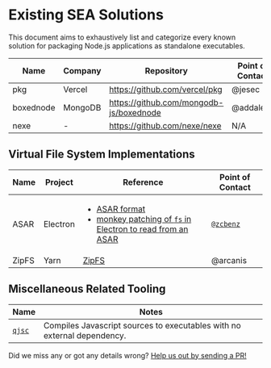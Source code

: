Existing SEA Solutions
======================

This document aims to exhaustively list and categorize every known solution for
packaging Node.js applications as standalone executables.

| Name       | Company      | Repository                              | Point of Contact |
|------------|--------------|-----------------------------------------|------------------|
| pkg        | Vercel       | https://github.com/vercel/pkg           | @jesec           |
| boxednode  | MongoDB      | https://github.com/mongodb-js/boxednode | @addaleax        |
| nexe       | -            | https://github.com/nexe/nexe            | N/A              |

Virtual File System Implementations
-----------------------------------

| Name  | Project  | Reference                                                                                          | Point of Contact |
|-------|----------|----------------------------------------------------------------------------------------------------|------------------|
| ASAR  | Electron | <ul><li>[ASAR format]</li><li>[monkey patching of `fs` in Electron to read from an ASAR]</li></ul> | [`@zcbenz`]      |
| ZipFS | Yarn     | [ZipFS]                                                                                            | @arcanis         |

[ASAR format]: https://github.com/electron/asar
[`@zcbenz`]: https://github.com/zcbenz
[monkey patching of `fs` in Electron to read from an ASAR]: https://github.com/electron/electron/blob/06a00b74e817a61f20e2734d50d8eb7bc9b099f6/lib/asar/fs-wrapper.ts
[ZipFS]: https://github.com/yarnpkg/berry/blob/master/packages/yarnpkg-libzip/sources/ZipFS.ts

Miscellaneous Related Tooling
-----------------------------

| Name           | Notes                                      |  
|----------------|--------------------------------------------|
| [`qjsc`][qjsc] | Compiles Javascript sources to executables with no external dependency. |

[qjsc]: https://bellard.org/quickjs/quickjs.html#qjsc-compiler

Did we miss any or got any details wrong? [Help us out by sending a
PR!](https://github.com/nodejs/single-executable/edit/main/docs/existing-solutions.md)
